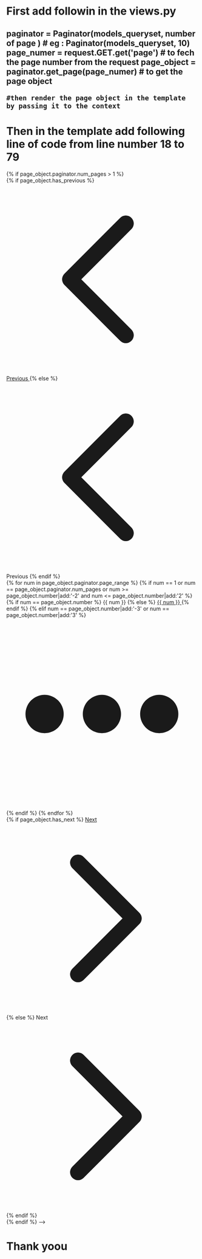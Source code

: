 <h1>First add followin in the views.py </h1>

<h2>
    paginator = Paginator(models_queryset, number of page )  # eg : Paginator(models_queryset, 10)
    page_numer = request.GET.get('page')  # to fech the page number from the request
    page_object = paginator.get_page(page_numer) # to get the page object

    #then render the page object in the template by passing it to the context
</h2>



<h1>Then in the template add following line of code from line number 18 to 79</h1>



<!-->
{% if page_object.paginator.num_pages > 1 %}
<div class="flex justify-center mt-8">
  <nav class="flex items-center space-x-1 bg-white rounded-lg shadow-sm border border-gray-200 p-1">
    {% if page_object.has_previous %}
      <a href="?page={{ page_object.previous_page_number }}" 
         class="flex items-center px-3 py-2 text-sm font-medium text-gray-700 bg-white border border-gray-300 rounded-md hover:bg-gray-50 hover:text-gray-900 transition-all duration-200 hover:shadow-sm">
        <svg class="w-4 h-4 mr-1" fill="none" stroke="currentColor" viewBox="0 0 24 24">
          <path stroke-linecap="round" stroke-linejoin="round" stroke-width="2" d="M15 19l-7-7 7-7"/>
        </svg>
        Previous
      </a>
    {% else %}
      <span class="flex items-center px-3 py-2 text-sm font-medium text-gray-400 bg-gray-50 border border-gray-200 rounded-md cursor-not-allowed">
        <svg class="w-4 h-4 mr-1" fill="none" stroke="currentColor" viewBox="0 0 24 24">
          <path stroke-linecap="round" stroke-linejoin="round" stroke-width="2" d="M15 19l-7-7 7-7"/>
        </svg>
        Previous
      </span>
    {% endif %}

    <div class="flex items-center space-x-1 mx-2">
      {% for num in page_object.paginator.page_range %}
        {% if num == 1 or num == page_object.paginator.num_pages or num >= page_object.number|add:'-2' and num <= page_object.number|add:'2' %}
          {% if num == page_object.number %}
            <span class="relative inline-flex items-center px-4 py-2 text-sm font-semibold text-white bg-gradient-to-r from-blue-600 to-blue-700 rounded-md shadow-sm ring-1 ring-blue-600">
              {{ num }}
            </span>
          {% else %}
            <a href="?page={{ num }}" 
               class="relative inline-flex items-center px-4 py-2 text-sm font-medium text-gray-700 bg-white border border-gray-300 rounded-md hover:bg-gray-50 hover:text-gray-900 hover:border-gray-400 transition-all duration-200 hover:shadow-sm">
              {{ num }}
            </a>
          {% endif %}
        {% elif num == page_object.number|add:'-3' or num == page_object.number|add:'3' %}
          <span class="relative inline-flex items-center px-2 py-2 text-sm font-medium text-gray-400">
            <svg class="w-5 h-5" fill="currentColor" viewBox="0 0 20 20">
              <path d="M6 10a2 2 0 11-4 0 2 2 0 014 0zM12 10a2 2 0 11-4 0 2 2 0 014 0zM16 12a2 2 0 100-4 2 2 0 000 4z"/>
            </svg>
          </span>
        {% endif %}
      {% endfor %}
    </div>

    {% if page_object.has_next %}
      <a href="?page={{ page_object.next_page_number }}" 
         class="flex items-center px-3 py-2 text-sm font-medium text-gray-700 bg-white border border-gray-300 rounded-md hover:bg-gray-50 hover:text-gray-900 transition-all duration-200 hover:shadow-sm">
        Next
        <svg class="w-4 h-4 ml-1" fill="none" stroke="currentColor" viewBox="0 0 24 24">
          <path stroke-linecap="round" stroke-linejoin="round" stroke-width="2" d="M9 5l7 7-7 7"/>
        </svg>
      </a>
    {% else %}
      <span class="flex items-center px-3 py-2 text-sm font-medium text-gray-400 bg-gray-50 border border-gray-200 rounded-md cursor-not-allowed">
        Next
        <svg class="w-4 h-4 ml-1" fill="none" stroke="currentColor" viewBox="0 0 24 24">
          <path stroke-linecap="round" stroke-linejoin="round" stroke-width="2" d="M9 5l7 7-7 7"/>
        </svg>
      </span>
    {% endif %}
  </nav>
</div>
{% endif %}
-->

<h1>Thank yoou </h1>
